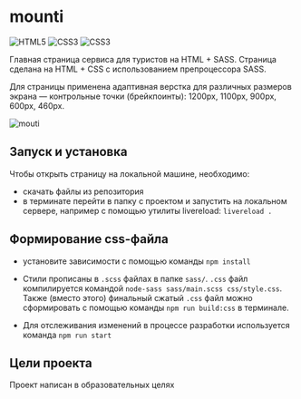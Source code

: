 # mounti

![HTML5](https://img.shields.io/badge/-HTML5-18191b?style=flat-square&logo=html5)
![CSS3](https://img.shields.io/badge/-CSS3-18191b?style=flat-square&logo=css3)
![CSS3](https://img.shields.io/badge/-SASS-18191b?style=flat-square&logo=sass)

Главная страница сервиса для туристов на HTML + SASS. Страница сделана на HTML + CSS с использованием препроцессора SASS.

Для страницы применена адаптивная верстка для различных размеров экрана — контрольные точки (брейкпоинты): 1200px, 1100px, 900px, 600px, 460px.

![mouti](https://github.com/hyggebox/mounti/assets/80201470/429fc6f7-f500-4a68-9296-424e531b3332)


## Запуск и установка 

Чтобы открыть страницу на локальной машине, необходимо:
- скачать файлы из репозитория
- в терминате перейти в папку с проектом и запустить на локальном сервере, например с помощью утилиты livereload: `livereload .`


## Формирование css-файла

- установите зависимости с помощью команды `npm install`
  
- Стили прописаны в `.scss` файлах в папке `sass/`. `.css` файл компилируется командой `node-sass sass/main.scss css/style.css`.
Также (вместо этого) финальный сжатый `.css` файл можно сформировать с помощью команды `npm run build:css` в терминале. 

- Для отслеживания изменений в процессе разработки используется команда `npm run start`

## Цели проекта
Проект написан в образовательных целях


